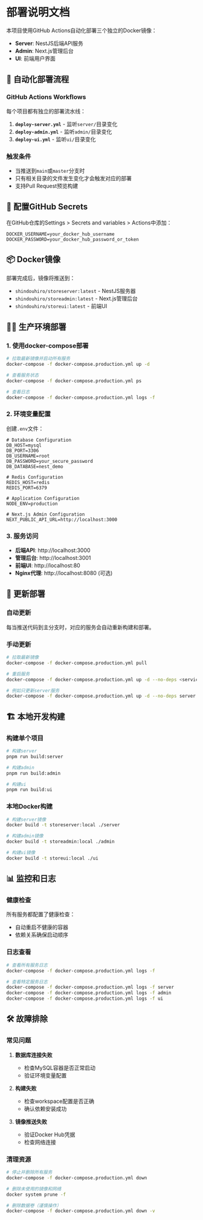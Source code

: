 # 部署说明文档

本项目使用GitHub Actions自动化部署三个独立的Docker镜像：
- **Server**: NestJS后端API服务
- **Admin**: Next.js管理后台
- **UI**: 前端用户界面

## 🚀 自动化部署流程

### GitHub Actions Workflows

每个项目都有独立的部署流水线：

1. **`deploy-server.yml`** - 监听`server/`目录变化
2. **`deploy-admin.yml`** - 监听`admin/`目录变化  
3. **`deploy-ui.yml`** - 监听`ui/`目录变化

### 触发条件

- 当推送到`main`或`master`分支时
- 只有相关目录的文件发生变化才会触发对应的部署
- 支持Pull Request预览构建

## 🔧 配置GitHub Secrets

在GitHub仓库的Settings > Secrets and variables > Actions中添加：

```
DOCKER_USERNAME=your_docker_hub_username
DOCKER_PASSWORD=your_docker_hub_password_or_token
```

## 📦 Docker镜像

部署完成后，镜像将推送到：
- `shindouhiro/storeserver:latest` - NestJS服务器
- `shindouhiro/storeadmin:latest` - Next.js管理后台
- `shindouhiro/storeui:latest` - 前端UI

## 🏃‍♂️ 生产环境部署

### 1. 使用docker-compose部署

```bash
# 拉取最新镜像并启动所有服务
docker-compose -f docker-compose.production.yml up -d

# 查看服务状态
docker-compose -f docker-compose.production.yml ps

# 查看日志
docker-compose -f docker-compose.production.yml logs -f
```

### 2. 环境变量配置

创建`.env`文件：

```env
# Database Configuration
DB_HOST=mysql
DB_PORT=3306
DB_USERNAME=root
DB_PASSWORD=your_secure_password
DB_DATABASE=nest_demo

# Redis Configuration
REDIS_HOST=redis
REDIS_PORT=6379

# Application Configuration
NODE_ENV=production

# Next.js Admin Configuration
NEXT_PUBLIC_API_URL=http://localhost:3000
```

### 3. 服务访问

- **后端API**: http://localhost:3000
- **管理后台**: http://localhost:3001
- **前端UI**: http://localhost:80
- **Nginx代理**: http://localhost:8080 (可选)

## 🔄 更新部署

### 自动更新
每当推送代码到主分支时，对应的服务会自动重新构建和部署。

### 手动更新
```bash
# 拉取最新镜像
docker-compose -f docker-compose.production.yml pull

# 重启服务
docker-compose -f docker-compose.production.yml up -d --no-deps <service-name>

# 例如只更新server服务
docker-compose -f docker-compose.production.yml up -d --no-deps server
```

## 🏗️ 本地开发构建

### 构建单个项目
```bash
# 构建server
pnpm run build:server

# 构建admin
pnpm run build:admin

# 构建ui
pnpm run build:ui
```

### 本地Docker构建
```bash
# 构建server镜像
docker build -t storeserver:local ./server

# 构建admin镜像
docker build -t storeadmin:local ./admin

# 构建ui镜像
docker build -t storeui:local ./ui
```

## 📊 监控和日志

### 健康检查
所有服务都配置了健康检查：
- 自动重启不健康的容器
- 依赖关系确保启动顺序

### 日志查看
```bash
# 查看所有服务日志
docker-compose -f docker-compose.production.yml logs -f

# 查看特定服务日志
docker-compose -f docker-compose.production.yml logs -f server
docker-compose -f docker-compose.production.yml logs -f admin
docker-compose -f docker-compose.production.yml logs -f ui
```

## 🛠️ 故障排除

### 常见问题

1. **数据库连接失败**
   - 检查MySQL容器是否正常启动
   - 验证环境变量配置

2. **构建失败**
   - 检查workspace配置是否正确
   - 确认依赖安装成功

3. **镜像推送失败**
   - 验证Docker Hub凭据
   - 检查网络连接

### 清理资源
```bash
# 停止并删除所有服务
docker-compose -f docker-compose.production.yml down

# 删除未使用的镜像和网络
docker system prune -f

# 删除数据卷（谨慎操作）
docker-compose -f docker-compose.production.yml down -v
``` 
